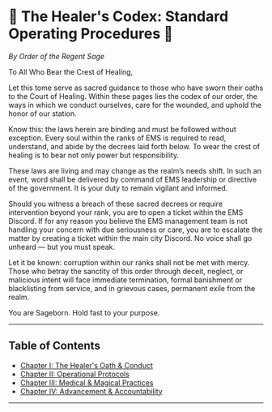 # 📜 The Healer's Codex: Standard Operating Procedures 📜

*By Order of the Regent Sage*

To All Who Bear the Crest of Healing,

Let this tome serve as sacred guidance to those who have sworn their oaths to the Court of Healing. Within these pages lies the codex of our order, the ways in which we conduct ourselves, care for the wounded, and uphold the honor of our station.

Know this: the laws herein are binding and must be followed without exception. Every soul within the ranks of EMS is required to read, understand, and abide by the decrees laid forth below. To wear the crest of healing is to bear not only power but responsibility.

These laws are living and may change as the realm’s needs shift. In such an event, word shall be delivered by command of EMS leadership or directive of the government. It is your duty to remain vigilant and informed.

Should you witness a breach of these sacred decrees or require intervention beyond your rank, you are to open a ticket within the EMS Discord. If for any reason you believe the EMS management team is not handling your concern with due seriousness or care, you are to escalate the matter by creating a ticket within the main city Discord. No voice shall go unheard — but you must speak.

Let it be known: corruption within our ranks shall not be met with mercy. Those who betray the sanctity of this order through deceit, neglect, or malicious intent will face immediate termination, formal banishment or blacklisting from service, and in grievous cases, permanent exile from the realm.

You are Sageborn. Hold fast to your purpose.

---

## Table of Contents

- [Chapter I: The Healer's Oath & Conduct](chapter-1-oath-conduct.md)
- [Chapter II: Operational Protocols](chapter-2-operational.md)
- [Chapter III: Medical & Magical Practices](chapter-3-medical-magical.md)
- [Chapter IV: Advancement & Accountability](chapter-4-advancement.md)

---